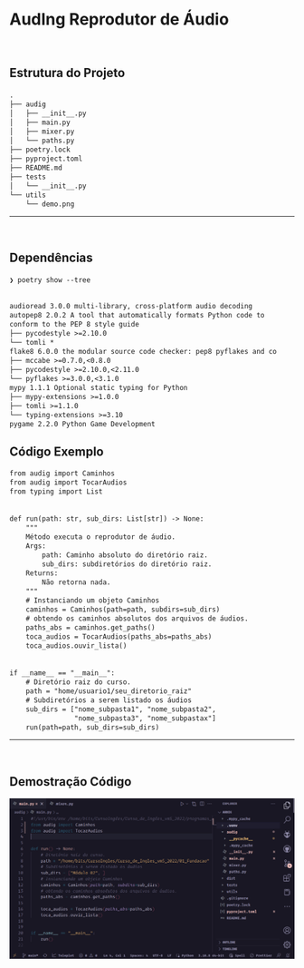 # AudIng Reprodutor de Áudio


<br>

## Estrutura do Projeto

```
.
├── audig
│   ├── __init__.py
│   ├── main.py
│   ├── mixer.py
│   └── paths.py
├── poetry.lock
├── pyproject.toml
├── README.md
├── tests
│   └── __init__.py
└── utils
    └── demo.png

```

---

<br>

## Dependências

```
❯ poetry show --tree
```

```

audioread 3.0.0 multi-library, cross-platform audio decoding
autopep8 2.0.2 A tool that automatically formats Python code to conform to the PEP 8 style guide
├── pycodestyle >=2.10.0
└── tomli *
flake8 6.0.0 the modular source code checker: pep8 pyflakes and co
├── mccabe >=0.7.0,<0.8.0
├── pycodestyle >=2.10.0,<2.11.0
└── pyflakes >=3.0.0,<3.1.0
mypy 1.1.1 Optional static typing for Python
├── mypy-extensions >=1.0.0
├── tomli >=1.1.0
└── typing-extensions >=3.10
pygame 2.2.0 Python Game Development

```


## Código Exemplo

```{.py3 hl_lines="" linenums="" title="codigo_exemplo.py"}
from audig import Caminhos
from audig import TocarAudios
from typing import List


def run(path: str, sub_dirs: List[str]) -> None:
    """
    Método executa o reprodutor de áudio.
    Args:
        path: Caminho absoluto do diretório raiz.
        sub_dirs: subdiretórios do diretório raiz.
    Returns:
        Não retorna nada.
    """
    # Instanciando um objeto Caminhos
    caminhos = Caminhos(path=path, subdirs=sub_dirs)
    # obtendo os caminhos absolutos dos arquivos de áudios.
    paths_abs = caminhos.get_paths()
    toca_audios = TocarAudios(paths_abs=paths_abs)
    toca_audios.ouvir_lista()


if __name__ == "__main__":
    # Diretório raiz do curso.
    path = "home/usuario1/seu_diretorio_raiz"
    # Subdiretórios a serem listado os áudios
    sub_dirs = ["nome_subpasta1", "nome_subpasta2",
                "nome_subpasta3", "nome_subpastax"]
    run(path=path, sub_dirs=sub_dirs)
```

---

<br>

## Demostração Código

![demo](https://github.com/Oseiasdfarias/auding/blob/main/utils/demo.png?raw=true)
